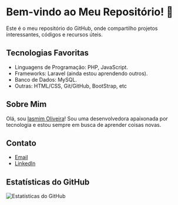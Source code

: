 # Bem-vindo ao Meu Repositório! 👋

Este é o meu repositório do GitHub, onde compartilho projetos interessantes, códigos e recursos úteis.

<!--## Projetos Destacados

- **Projeto A**: Descrição breve do Projeto A. [Link para o Projeto](link_para_o_projeto)
- **Projeto B**: Descrição breve do Projeto B. [Link para o Projeto](link_para_o_projeto)
- **Projeto C**: Descrição breve do Projeto C. [Link para o Projeto](link_para_o_projeto)-->

## Tecnologias Favoritas

- Linguagens de Programação: PHP, JavaScript.
- Frameworks: Laravel (ainda estou aprendendo outros).
- Banco de Dados: MySQL.
- Outras: HTML/CSS, Git/GitHub, BootStrap, etc

## Sobre Mim

Olá, sou [Iasmim Oliveira](https://github.com/Iasmim-Oliveira/Iasmim-Oliveira)! Sou uma desenvolvedora apaixonada por tecnologia e estou sempre em busca de aprender coisas novas.

## Contato

- [Email](mailto:iasmimvieira217@gmail.com)
- [LinkedIn](https://www.linkedin.com/in/iasmim-oliveira-812623186/)
<!--- [Website/Blog]()-->

## Estatísticas do GitHub

![Estatísticas do GitHub](https://github-readme-stats.vercel.app/api?username=iasmim-oliveira&show_icons=true&theme=dark)



